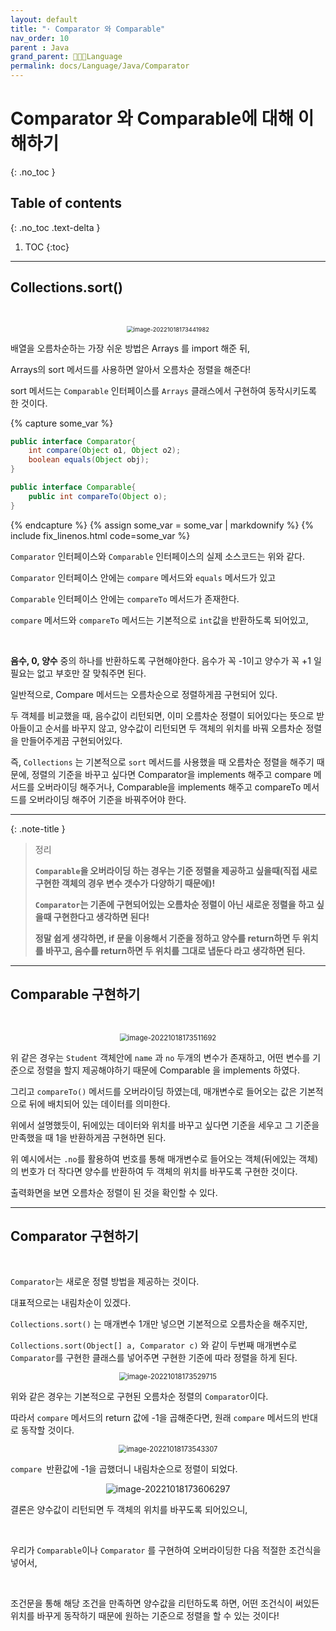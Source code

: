 ```yaml
---
layout: default
title: "· Comparator 와 Comparable"
nav_order: 10
parent : Java
grand_parent: 👩🏻‍💻Language
permalink: docs/Language/Java/Comparator
---
```


# Comparator 와 Comparable에 대해 이해하기
{: .no_toc }

## Table of contents
{: .no_toc .text-delta }

1. TOC
{:toc}

---

## Collections.sort()

<br>

<p align="center">
<img src="https://raw.githubusercontent.com/buinq/imageServer/main/img/image-20221018173441982.png" alt="image-20221018173441982" style="zoom:67%;" />
</p>


배열을 오름차순하는 가장 쉬운 방법은 Arrays 를 import 해준 뒤,



Arrays의 sort 메서드를 사용하면 알아서 오름차순 정렬을 해준다!



sort 메서드는 `Comparable` 인터페이스를 `Arrays` 클래스에서 구현하여 동작시키도록 한 것이다.


{% capture some_var %}
```java
public interface Comparator{
	int compare(Object o1, Object o2);
    boolean equals(Object obj);
}

public interface Comparable{
	public int compareTo(Object o);
}
```
{% endcapture %}
{% assign some_var = some_var | markdownify %}
{% include fix_linenos.html code=some_var %}


`Comparator` 인터페이스와 `Comparable` 인터페이스의 실제 소스코드는 위와 같다.



`Comparator` 인터페이스 안에는 `compare` 메서드와 `equals` 메서드가 있고



`Comparable` 인터페이스 안에는 `compareTo` 메서드가 존재한다.



`compare` 메서드와 `compareTo` 메서드는 기본적으로 `int`값을 반환하도록 되어있고, 

<br>

**음수, 0, 양수** 중의 하나를 반환하도록 구현해야한다. 음수가 꼭 -1이고 양수가 꼭 +1 일 필요는 없고 부호만 잘 맞춰주면 된다.



일반적으로, Compare 메서드는 오름차순으로 정렬하게끔 구현되어 있다.



두 객체를 비교했을 때, 음수값이 리턴되면, 이미 오름차순 정렬이 되어있다는 뜻으로 받아들이고 순서를 바꾸지 않고, 양수값이 리턴되면 두 객체의 위치를 바꿔 오름차순 정렬을 만들어주게끔 구현되어있다.



즉, `Collections` 는 기본적으로 `sort` 메서드를 사용했을 때 오름차순 정렬을 해주기 때문에, 정렬의 기준을 바꾸고 싶다면 Comparator을 implements 해주고 compare 메서드를 오버라이딩 해주거나, Comparable을 implements 해주고 compareTo 메서드를 오버라이딩 해주어 기준을 바꿔주어야 한다.

------

{: .note-title }
> 정리
> 
> **`Comparable`을 오버라이딩 하는 경우는 기준 정렬을 제공하고 싶을때(직접 새로 구현한 객체의 경우 변수 갯수가 다양하기 때문에)!**
>
> **`Comparator`는 기존에 구현되어있는 오름차순 정렬이 아닌 새로운 정렬을 하고 싶을때 구현한다고 생각하면 된다!**
>
> **정말 쉽게 생각하면, if 문을 이용해서 기준을 정하고 양수를 return하면 두 위치를 바꾸고, 음수를 return하면 두 위치를 그대로 냅둔다 라고 생각하면 된다.**

------

## Comparable 구현하기

<br>

<p align="center">
<img src="https://raw.githubusercontent.com/buinq/imageServer/main/img/image-20221018173511692.png" alt="image-20221018173511692" style="zoom: 80%;" />
</p>

위 같은 경우는 `Student` 객체안에 `name` 과 `no` 두개의 변수가 존재하고, 어떤 변수를 기준으로 정렬을 할지 제공해야하기 때문에 Comparable 을 implements 하였다.



그리고 `compareTo()` 메서드를 오버라이딩 하였는데, 매개변수로 들어오는 값은 기본적으로 뒤에 배치되어 있는 데이터를 의미한다.



위에서 설명했듯이, 뒤에있는 데이터와 위치를 바꾸고 싶다면 기준을 세우고 그 기준을 만족했을 때 1을 반환하게끔 구현하면 된다.



위 예시에서는 `.no`를 활용하여 번호를 통해 매개변수로 들어오는 객체(뒤에있는 객체) 의 번호가 더 작다면 양수를 반환하여 두 객체의 위치를 바꾸도록 구현한 것이다.



출력화면을 보면 오름차순 정렬이 된 것을 확인할 수 있다.





------

## Comparator 구현하기

<br>


`Comparator`는 새로운 정렬 방법을 제공하는 것이다.



대표적으로는 내림차순이 있겠다.



`Collections.sort()` 는 매개변수 1개만 넣으면 기본적으로 오름차순을 해주지만,



`Collections.sort(Object[] a, Comparator c)` 와 같이 두번째 매개변수로 `Comparator`를 구현한 클래스를 넣어주면 구현한 기준에 따라 정렬을 하게 된다.


<p align="center">
<img src="https://raw.githubusercontent.com/buinq/imageServer/main/img/image-20221018173529715.png" alt="image-20221018173529715" style="zoom:80%;" />
</p>

위와 같은 경우는 기본적으로 구현된 오름차순 정렬의 `Comparator`이다.



따라서 `compare` 메서드의 return 값에 -1을 곱해준다면, 원래 `compare` 메서드의 반대로 동작할 것이다.


<p align="center">
<img src="https://raw.githubusercontent.com/buinq/imageServer/main/img/image-20221018173543307.png" alt="image-20221018173543307" style="zoom:80%;" />
</p>


`compare `반환값에 -1을 곱했더니 내림차순으로 정렬이 되었다.




<p align="center">
<img src="https://raw.githubusercontent.com/buinq/imageServer/main/img/image-20221018173606297.png" alt="image-20221018173606297"  />
</p>

결론은 양수값이 리턴되면 두 객체의 위치를 바꾸도록 되어있으니, 

<br>

우리가 `Comparable`이나 `Comparator` 를 구현하여 오버라이딩한 다음 적절한 조건식을 넣어서,

<br>

조건문을 통해 해당 조건을 만족하면 양수값을 리턴하도록 하면, 어떤 조건식이 써있든 위치를 바꾸게 동작하기 때문에 원하는 기준으로 정렬을 할 수 있는 것이다!